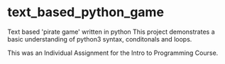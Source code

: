 # text_based_python_game
Text based 'pirate game' written in python
This project demonstrates a basic understanding of python3 
syntax, conditonals and loops.

This was an Individual Assignment for the Intro to Programming Course.
